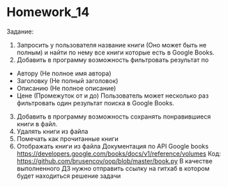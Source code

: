 # Homework_14
Задание:
1) Запросить у пользователя название книги (Оно может быть не полным) и найти по нему все книги которые есть в Google Books.
2) Добавить в программу возможность фильтровать результат по
  * Автору (Не полное имя автора)
  * Заголовку (Не полный заголовок)
  * Описанию (Не полное описание)
  * Цене (Промежуток от и до)
Пользователь может несколько раз фильтровать один результат поиска в Google Books.
3) Добавить в программу возможность сохранять понравившиеся книги в файл.
5) Удалять книги из файла
6) Помечать как прочитанные книги
7) Отображать книги из файла
Документация по API Google books https://developers.google.com/books/docs/v1/reference/volumes
Код: https://github.com/brusencov/oop/blob/master/book.py
В качестве выполненного ДЗ нужно отправить ссылку на гитхаб в котором будет находиться решение задачи

 
